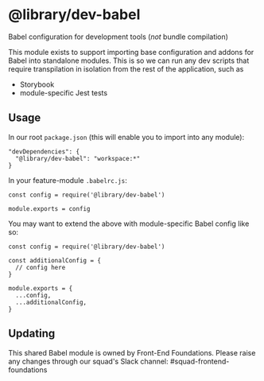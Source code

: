 # @library/dev-babel

Babel configuration for development tools (_not_ bundle compilation)

This module exists to support importing base configuration and addons for Babel into standalone modules. This is so we
can run any dev scripts that require transpilation in isolation from the rest of the application, such as

- Storybook
- module-specific Jest tests

## Usage

In our root `package.json` (this will enable you to import into any module):

```
"devDependencies": {
  "@library/dev-babel": "workspace:*"
}
```

In your feature-module `.babelrc.js`:

```
const config = require('@library/dev-babel')

module.exports = config
```

You may want to extend the above with module-specific Babel config like so:

```
const config = require('@library/dev-babel')

const additionalConfig = {
  // config here
}

module.exports = {
  ...config,
  ...additionalConfig,
}
```

## Updating

This shared Babel module is owned by Front-End Foundations. Please raise any changes through our squad's Slack
channel: #squad-frontend-foundations
